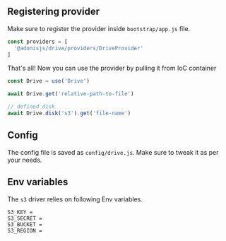 ## Registering provider

Make sure to register the provider inside `bootstrap/app.js` file.

```js
const providers = [
  '@adonisjs/drive/providers/DriveProvider'
]
```

That's all! Now you can use the provider by pulling it from IoC container

```js
const Drive = use('Drive')

await Drive.get('relative-path-to-file')

// defined disk
await Drive.disk('s3').get('file-name')
```

## Config

The config file is saved as `config/drive.js`. Make sure to tweak it as per your needs.

## Env variables

The `s3` driver relies on following Env variables.

```
S3_KEY =
S3_SECRET =
S3_BUCKET =
S3_REGION = 
```
